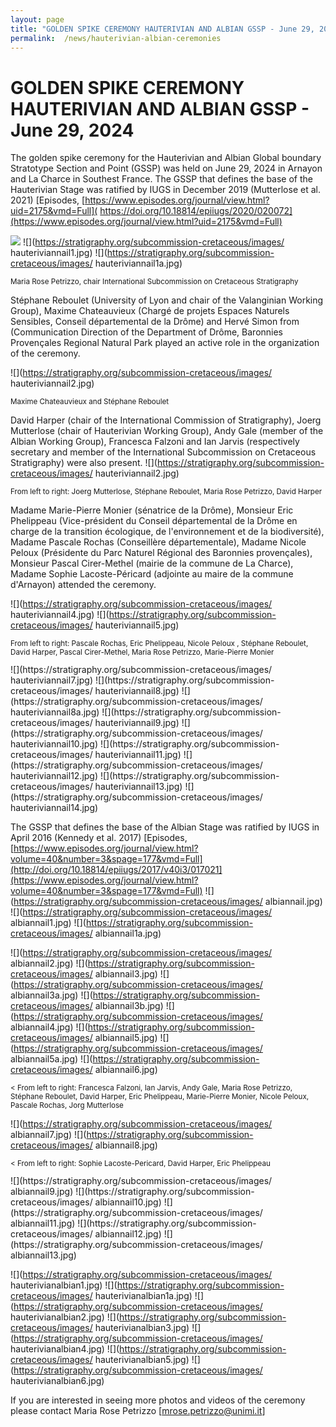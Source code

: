 ```yaml
---
layout: page
title: "GOLDEN SPIKE CEREMONY HAUTERIVIAN AND ALBIAN GSSP - June 29, 2024"
permalink:  /news/hauterivian-albian-ceremonies
---
```

# GOLDEN SPIKE CEREMONY HAUTERIVIAN AND ALBIAN GSSP - June 29, 2024

The golden spike ceremony for the Hauterivian and Albian Global boundary Stratotype Section and Point (GSSP) was held on June 29, 2024 in Arnayon and La Charce in Southest France.
The GSSP that defines the base of the Hauterivian Stage was ratified by IUGS in December 2019 (Mutterlose et al. 2021) 
[Episodes, [https://www.episodes.org/journal/view.html?uid=2175&vmd=Full]( https://doi.org/10.18814/epiiugs/2020/020072](https://www.episodes.org/journal/view.html?uid=2175&vmd=Full)

![](https://stratigraphy.org/subcommission-cretaceous/images/hauteriviannail.jpg) 
![](https://stratigraphy.org/subcommission-cretaceous/images/ hauteriviannail1.jpg) 
![](https://stratigraphy.org/subcommission-cretaceous/images/ hauteriviannail1a.jpg) 
<p style="font-size:smaller;"> Maria Rose Petrizzo, chair International Subcommission on Cretaceous Stratigraphy </p>

Stéphane Reboulet (University of Lyon and chair of the Valanginian Working Group), Maxime Chateauvieux (Chargé de projets Espaces Naturels Sensibles, Conseil départemental de la Drôme) and Hervé Simon from (Communication Direction of the Department of Drôme, Baronnies Provençales Regional Natural Park played an active role in the organization of the ceremony.

![](https://stratigraphy.org/subcommission-cretaceous/images/ hauteriviannail2.jpg) 
<p style="font-size:smaller;"> Maxime Chateauvieux and Stéphane Reboulet </p>

David Harper (chair of the International Commission of Stratigraphy), Joerg Mutterlose (chair of Hauterivian Working Group), Andy Gale (member of the Albian Working Group), Francesca Falzoni and Ian Jarvis (respectively secretary and member of the International Subcommission on Cretaceous Stratigraphy) were also present.
![](https://stratigraphy.org/subcommission-cretaceous/images/ hauteriviannail2.jpg) 
<p style="font-size:smaller;"> From left to right: Joerg Mutterlose, Stéphane Reboulet, Maria Rose Petrizzo, David Harper </p>

Madame Marie-Pierre Monier (sénatrice de la Drôme), Monsieur Eric Phelippeau (Vice-président du Conseil départemental de la Drôme en charge de la transition écologique, de l'environnement et de la biodiversité), Madame Pascale Rochas (Conseillère départementale), Madame Nicole Peloux (Présidente du Parc Naturel Régional des Baronnies provençales), Monsieur Pascal Cirer-Methel (mairie de la commune de La Charce), Madame Sophie Lacoste-Péricard (adjointe au maire de la commune d'Arnayon) attended the ceremony.

![](https://stratigraphy.org/subcommission-cretaceous/images/ hauteriviannail4.jpg) 
![](https://stratigraphy.org/subcommission-cretaceous/images/ hauteriviannail5.jpg) 
<p style="font-size:smaller;"> From left to right: Pascale Rochas, Eric Phelippeau, Nicole Peloux , Stéphane Reboulet, David Harper,  Pascal Cirer-Methel, Maria Rose Petrizzo, Marie-Pierre Monier </p>
![](https://stratigraphy.org/subcommission-cretaceous/images/ hauteriviannail7.jpg) 
![](https://stratigraphy.org/subcommission-cretaceous/images/ hauteriviannail8.jpg) 
![](https://stratigraphy.org/subcommission-cretaceous/images/ hauteriviannail8a.jpg) 
![](https://stratigraphy.org/subcommission-cretaceous/images/ hauteriviannail9.jpg) 
![](https://stratigraphy.org/subcommission-cretaceous/images/ hauteriviannail10.jpg) 
![](https://stratigraphy.org/subcommission-cretaceous/images/ hauteriviannail11.jpg) 
![](https://stratigraphy.org/subcommission-cretaceous/images/ hauteriviannail12.jpg) 
![](https://stratigraphy.org/subcommission-cretaceous/images/ hauteriviannail13.jpg) 
![](https://stratigraphy.org/subcommission-cretaceous/images/ hauteriviannail14.jpg) 


The GSSP that defines the base of the Albian Stage was ratified by IUGS in April 2016 (Kennedy et al. 2017) 
[Episodes, [https://www.episodes.org/journal/view.html?volume=40&number=3&spage=177&vmd=Full](http://doi.org/10.18814/epiiugs/2017/v40i3/017021](https://www.episodes.org/journal/view.html?volume=40&number=3&spage=177&vmd=Full)
![](https://stratigraphy.org/subcommission-cretaceous/images/ albiannail.jpg) 
![](https://stratigraphy.org/subcommission-cretaceous/images/ albiannail1.jpg) 
![](https://stratigraphy.org/subcommission-cretaceous/images/ albiannail1a.jpg) 
<p style="font-size:smaller;"> <Maria Rose Petrizzo and Andy Gale </p>

![](https://stratigraphy.org/subcommission-cretaceous/images/ albiannail2.jpg) 
![](https://stratigraphy.org/subcommission-cretaceous/images/ albiannail3.jpg) 
![](https://stratigraphy.org/subcommission-cretaceous/images/ albiannail3a.jpg) 
![](https://stratigraphy.org/subcommission-cretaceous/images/ albiannail3b.jpg) 
![](https://stratigraphy.org/subcommission-cretaceous/images/ albiannail4.jpg) 
![](https://stratigraphy.org/subcommission-cretaceous/images/ albiannail5.jpg) 
![](https://stratigraphy.org/subcommission-cretaceous/images/ albiannail5a.jpg) 
![](https://stratigraphy.org/subcommission-cretaceous/images/ albiannail6.jpg) 
<p style="font-size:smaller;"> < From left to right: Francesca Falzoni, Ian Jarvis, Andy Gale, Maria Rose Petrizzo, Stéphane Reboulet, David Harper, Eric Phelippeau, Marie-Pierre Monier, Nicole Peloux, Pascale Rochas, Jorg Mutterlose</p>

![](https://stratigraphy.org/subcommission-cretaceous/images/ albiannail7.jpg) 
![](https://stratigraphy.org/subcommission-cretaceous/images/ albiannail8.jpg) 
<p style="font-size:smaller;"> < From left to right: Sophie Lacoste-Pericard, David Harper, Eric Phelippeau</p>
![](https://stratigraphy.org/subcommission-cretaceous/images/ albiannail9.jpg) 
![](https://stratigraphy.org/subcommission-cretaceous/images/ albiannail10.jpg) 
![](https://stratigraphy.org/subcommission-cretaceous/images/ albiannail11.jpg) 
![](https://stratigraphy.org/subcommission-cretaceous/images/ albiannail12.jpg) 
![](https://stratigraphy.org/subcommission-cretaceous/images/ albiannail13.jpg) 
<p style="font-size:smaller;"> <On the way to the Albian GSSP</p>

![](https://stratigraphy.org/subcommission-cretaceous/images/ hauterivianalbian1.jpg) 
![](https://stratigraphy.org/subcommission-cretaceous/images/ hauterivianalbian1a.jpg) 
![](https://stratigraphy.org/subcommission-cretaceous/images/ hauterivianalbian2.jpg) 
![](https://stratigraphy.org/subcommission-cretaceous/images/ hauterivianalbian3.jpg) 
![](https://stratigraphy.org/subcommission-cretaceous/images/ hauterivianalbian4.jpg) 
![](https://stratigraphy.org/subcommission-cretaceous/images/ hauterivianalbian5.jpg) 
![](https://stratigraphy.org/subcommission-cretaceous/images/ hauterivianalbian6.jpg) 

If you are interested in seeing more photos and videos of the ceremony please contact Maria Rose Petrizzo 
[mrose.petrizzo@unimi.it]
